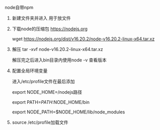 

node自带npm

1. 新建文件夹并进入 用于放文件

2. 下载node的压缩包 https://nodejs.org

   wget https://nodejs.org/dist/v16.20.2/node-v16.20.2-linux-x64.tar.xz

3. 解压 tar -xvf node-v16.20.2-linux-x64.tar.xz

   解压完之后进入bin目录内使用node -v 查看版本

4. 配置全局环境变量

   进入/etc/profile文件在最后添加

   export NODE_HOME=/nodejs路径

   export PATH=$PATH:$NODE_HOME/bin 

   export NODE_PATH=$NODE_HOME/lib/node_modules

5. source /etc/profile加载文件